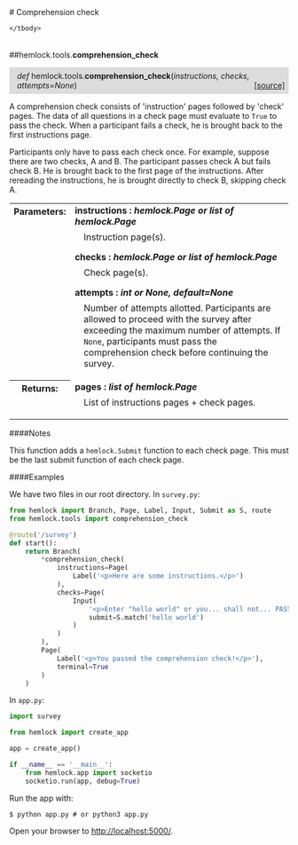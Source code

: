 <script src="https://cdn.mathjax.org/mathjax/latest/MathJax.js?config=TeX-AMS-MML_HTMLorMML" type="text/javascript"></script>

<link rel="stylesheet" href="https://assets.readthedocs.org/static/css/readthedocs-doc-embed.css" type="text/css" />

<style>
    a.src-href {
        float: right;
    }
    p.attr {
        margin-top: 0.5em;
        margin-left: 1em;
    }
    p.func-header {
        background-color: gainsboro;
        border-radius: 0.1em;
        padding: 0.5em;
        padding-left: 1em;
    }
    table.field-table {
        border-radius: 0.1em
    }
</style># Comprehension check

<table class="docutils field-list field-table" frame="void" rules="none">
    <col class="field-name" />
    <col class="field-body" />
    <tbody valign="top">
        
    </tbody>
</table>



##hemlock.tools.**comprehension_check**

<p class="func-header">
    <i>def</i> hemlock.tools.<b>comprehension_check</b>(<i>instructions, checks, attempts=None</i>) <a class="src-href" target="_blank" href="https://github.com/dsbowen/hemlock/blob/master/hemlock/tools/comprehension.py#L8">[source]</a>
</p>

A comprehension check consists of 'instruction' pages followed by 'check'
pages. The data of all questions in a check page must evaluate to `True`
to pass the check. When a participant fails a check, he is brought back to
the first instructions page.

Participants only have to pass each check once. For example, suppose there
are two checks, A and B. The participant passes check A but fails check B.
He is brought back to the first page of the instructions. After rereading
the instructions, he is brought directly to check B, skipping check A.

<table class="docutils field-list field-table" frame="void" rules="none">
    <col class="field-name" />
    <col class="field-body" />
    <tbody valign="top">
        <tr class="field">
    <th class="field-name"><b>Parameters:</b></td>
    <td class="field-body" width="100%"><b>instructions : <i>hemlock.Page or list of hemlock.Page</i></b>
<p class="attr">
    Instruction page(s).
</p>
<b>checks : <i>hemlock.Page or list of hemlock.Page</i></b>
<p class="attr">
    Check page(s).
</p>
<b>attempts : <i>int or None, default=None</i></b>
<p class="attr">
    Number of attempts allotted. Participants are allowed to proceed with the survey after exceeding the maximum number of attempts. If <code>None</code>, participants must pass the comprehension check before continuing the survey.
</p></td>
</tr>
<tr class="field">
    <th class="field-name"><b>Returns:</b></td>
    <td class="field-body" width="100%"><b>pages : <i>list of hemlock.Page</i></b>
<p class="attr">
    List of instructions pages + check pages.
</p></td>
</tr>
    </tbody>
</table>

####Notes

This function adds a `hemlock.Submit` function to each check page. This
must be the last submit function of each check page.

####Examples

We have two files in our root directory. In `survey.py`:

```python
from hemlock import Branch, Page, Label, Input, Submit as S, route
from hemlock.tools import comprehension_check

@route('/survey')
def start():
    return Branch(
        *comprehension_check(
            instructions=Page(
                Label('<p>Here are some instructions.</p>')
            ),
            checks=Page(
                Input(
                    '<p>Enter "hello world" or you... shall not... PASS!</p>',
                    submit=S.match('hello world')
                )
            )
        ),
        Page(
            Label('<p>You passed the comprehension check!</p>'),
            terminal=True
        )
    )
```

In `app.py`:

```python
import survey

from hemlock import create_app

app = create_app()

if __name__ == '__main__':
    from hemlock.app import socketio
    socketio.run(app, debug=True)
```

Run the app with:

```
$ python app.py # or python3 app.py
```

Open your browser to <http://localhost:5000/>.